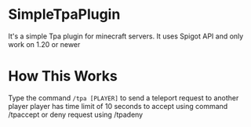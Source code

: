 # SimpleTpaPlugin
It's a simple Tpa plugin for minecraft servers.
It uses Spigot API and only work on 1.20 or newer

# How This Works
Type the command `/tpa [PLAYER]` to send a teleport request to another player
player has time limit of 10 seconds to accept using command /tpaccept or deny request using /tpadeny
